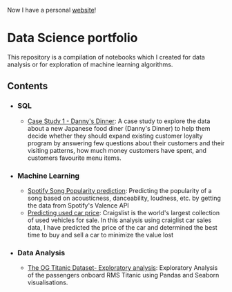 Now I have a personal [website](https://sharmayash.netlify.app/)!

# Data Science portfolio
This repository is a compilation of notebooks which I created for data analysis or for exploration of machine learning algorithms.

## Contents

- ### SQL

	- [Case Study 1 - Danny's Dinner](): A case study to explore the data about a new Japanese food diner (Danny's Dinner) to help them decide whether they should expand existing customer loyalty program by answering few questions about their customers and their visiting patterns, how much money customers have spent, and customers favourite menu items.


- ### Machine Learning

	- [Spotify Song Popularity prediction](https://www.kaggle.com/yashk1/song-popularity): Predicting the popularity of a song based on acousticness, danceability, loudness, etc. by getting the data from Spotify's Valence API
	- [Predicting used car price](https://github.com/yashk1/ds-portfolio/blob/main/Projects/Craiglist%20car%20sales%20price%20prediction/Code/Car_sales_price_prediction.ipynb): Craigslist is the world's largest collection of used vehicles for sale. In this analysis using craiglist car sales data, I have predicted the price of the car and determined the best time to buy and sell a car to minimize the value lost

- ### Data Analysis 

	- [The OG Titanic Dataset- Exploratory analysis](https://www.kaggle.com/yashk1/titanic-eda): Exploratory Analysis of the passengers onboard RMS Titanic using Pandas and Seaborn visualisations.

